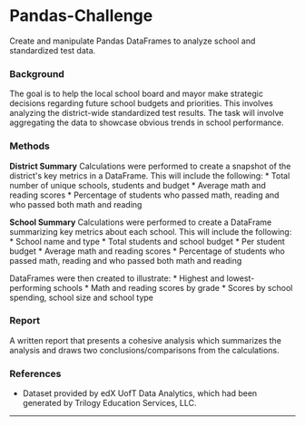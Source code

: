 # Pandas-Challenge
Create and manipulate Pandas DataFrames to analyze school and standardized test data.



### Background
The goal is to help the local school board and mayor make strategic decisions regarding future school budgets and priorities. This involves analyzing the district-wide standardized test results. The task will involve aggregating the data to showcase obvious trends in school performance. 



### Methods
**District Summary**
Calculations were performed to create a snapshot of the district's key metrics in a DataFrame. This will include the following:
        * Total number of unique schools, students and budget
        * Average math and reading scores
        * Percentage of students who passed math, reading and who passed both math and reading
        
        
**School Summary**
Calculations were performed to create a DataFrame summarizing key metrics about each school. This will include the following:
        * School name and type
        * Total students and school budget
        * Per student budget
        * Average math and reading scores
        * Percentage of students who passed math, reading and who passed both math and reading
        
        
DataFrames were then created to illustrate:
    * Highest and lowest-performing schools
    * Math and reading scores by grade
    * Scores by school spending, school size and school type
    


### Report
A written report that presents a cohesive analysis which summarizes the analysis and draws two conclusions/comparisons from the calculations. 



### References
* Dataset provided by edX UofT Data Analytics, which had been generated by Trilogy Education Services, LLC. 


- - -
